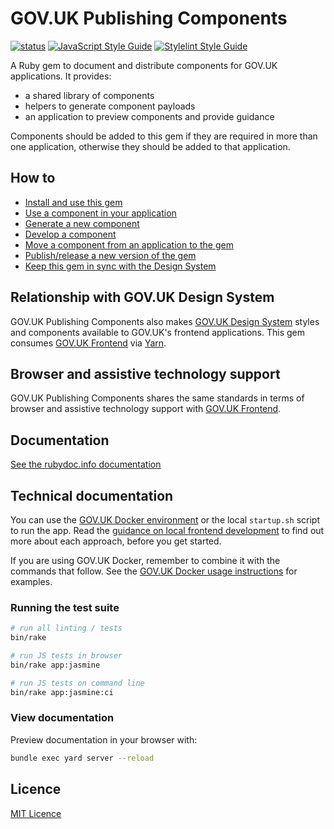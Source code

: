 # GOV.UK Publishing Components

[![status](https://badgen.net/github/status/alphagov/govuk_publishing_components/master)](https://ci.integration.publishing.service.gov.uk/job/govuk_publishing_components/job/master/)
[![JavaScript Style Guide](https://img.shields.io/badge/code_style-standard-brightgreen.svg)](https://standardjs.com)
[![Stylelint Style Guide](https://img.shields.io/badge/code_style-stylelint-brightgreen.svg)](https://github.com/alphagov/stylelint-config-gds/)

A Ruby gem to document and distribute components for GOV.UK applications. It provides:

- a shared library of components
- helpers to generate component payloads
- an application to preview components and provide guidance

Components should be added to this gem if they are required in more than one application, otherwise they should be added to that application.

## How to

- [Install and use this gem](docs/install-and-use.md)
- [Use a component in your application](docs/use-components.md)
- [Generate a new component](docs/generate-a-new-component.md)
- [Develop a component](docs/develop-component.md)
- [Move a component from an application to the gem](docs/moving-components-upstream-into-this-gem.md)
- [Publish/release a new version of the gem](docs/publishing-to-rubygems.md)
- [Keep this gem in sync with the Design System](docs/upgrade-govuk-frontend.md)

## Relationship with GOV.UK Design System

GOV.UK Publishing Components also makes [GOV.UK Design System](https://design-system.service.gov.uk/) styles and components available to GOV.UK's frontend applications. This gem consumes [GOV.UK Frontend](https://github.com/alphagov/govuk-frontend) via [Yarn](https://classic.yarnpkg.com/).

## Browser and assistive technology support

GOV.UK Publishing Components shares the same standards in terms of browser and assistive technology support with [GOV.UK Frontend](https://github.com/alphagov/govuk-frontend#browser-and-assistive-technology-support).

## Documentation

[See the rubydoc.info documentation](http://www.rubydoc.info/gems/govuk_publishing_components)

## Technical documentation

You can use the [GOV.UK Docker environment](https://github.com/alphagov/govuk-docker) or the local `startup.sh` script to run the app. Read the [guidance on local frontend development](https://docs.publishing.service.gov.uk/manual/local-frontend-development.html) to find out more about each approach, before you get started.

If you are using GOV.UK Docker, remember to combine it with the commands that follow. See the [GOV.UK Docker usage instructions](https://github.com/alphagov/govuk-docker#usage) for examples.

### Running the test suite

```sh
# run all linting / tests
bin/rake

# run JS tests in browser
bin/rake app:jasmine

# run JS tests on command line
bin/rake app:jasmine:ci
```

### View documentation

Preview documentation in your browser with:

```sh
bundle exec yard server --reload
```

## Licence

[MIT Licence](LICENCE.md)
